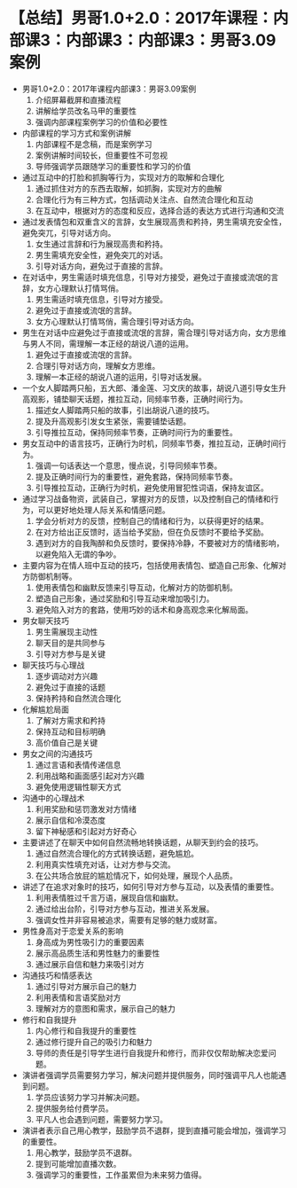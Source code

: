 # 【总结】男哥1.0+2.0：2017年课程：内部课3：内部课3：内部课3：男哥3.09案例

-   男哥1.0+2.0：2017年课程内部课3：男哥3.09案例
    1.  介绍屏幕截屏和直播流程
    2.  讲解给学员改名马甲的重要性
    3.  强调内部课程案例学习的价值和必要性
-   内部课程的学习方式和案例讲解
    1.  内部课程不是念稿，而是案例学习
    2.  案例讲解时间较长，但重要性不可忽视
    3.  导师强调学员跟随学习的重要性和学习的价值
-   通过互动中的打脸和抓胸等行为，实现对方的取解和合理化
    1.  通过抓住对方的东西去取解，如抓胸，实现对方的曲解
    2.  合理化行为有三种方式，包括调动关注点、自然流合理化和互动
    3.  在互动中，根据对方的态度和反应，选择合适的表达方式进行沟通和交流
-   通过发表情包和双重含义的言辞，女生展现高贵和矜持，男生需填充安全性，避免突兀，引导对话方向。
    1.  女生通过言辞和行为展现高贵和矜持。
    2.  男生需填充安全性，避免突兀的对话。
    3.  引导对话方向，避免过于直接的言辞。
-   在对话中，男生需适时填充信息，引导对方接受，避免过于直接或流氓的言辞，女方心理默认打情骂俏。
    1.  男生需适时填充信息，引导对方接受。
    2.  避免过于直接或流氓的言辞。
    3.  女方心理默认打情骂俏，需合理引导对话方向。
-   男生在对话中应避免过于直接或流氓的言辞，需合理引导对话方向，女方思维与男人不同，需理解一本正经的胡说八道的运用。
    1.  避免过于直接或流氓的言辞。
    2.  合理引导对话方向，理解女方思维。
    3.  理解一本正经的胡说八道的运用，引导对话发展。
-   一个女人脚踏两只船，五大郎、潘金莲、习文庆的故事，胡说八道引导女生升高观影，铺垫聊天话题，推拉互动，同频率节奏，正确时间行为。
    1.  描述女人脚踏两只船的故事，引出胡说八道的技巧。
    2.  提及升高观影引发女生紧张，需要铺垫话题。
    3.  引导推拉互动，保持同频率节奏，正确时间行为的重要性。
-   男女互动中的语言技巧，正确行为时机，同频率节奏，推拉互动，正确时间行为。
    1.  强调一句话表达一个意思，慢点说，引导同频率节奏。
    2.  提及正确时间行为的重要性，避免套路，保持同频率节奏。
    3.  引导推拉互动，正确行为时机，避免使用冒犯性词语，保持友谊区。
-   通过学习战备物资，武装自己，掌握对方的反馈，以及控制自己的情绪和行为，可以更好地处理人际关系和情感问题。
    1.  学会分析对方的反馈，控制自己的情绪和行为，以获得更好的结果。
    2.  在对方给出正反馈时，适当给予奖励，但在负反馈时不要给予奖励。
    3.  遇到对方的自我陶醉和负反馈时，要保持冷静，不要被对方的情绪影响，以避免陷入无谓的争吵。
-   主要内容为在情人班中互动的技巧，包括使用表情包、塑造自己形象、化解对方防御机制等。
    1.  使用表情包和幽默反馈来引导互动，化解对方的防御机制。
    2.  塑造自己形象，通过奖励和引导互动来增加吸引力。
    3.  避免陷入对方的套路，使用巧妙的话术和身高观念来化解局面。
-   男女聊天技巧
    1.  男生需展现主动性
    2.  聊天目的是共同参与
    3.  引导对方参与是关键
-   聊天技巧与心理战
    1.  逐步调动对方兴趣
    2.  避免过于直接的话题
    3.  保持矜持和自然流合理化
-   化解尴尬局面
    1.  了解对方需求和矜持
    2.  保持互动和目标明确
    3.  高价值自己是关键
-   男女之间的沟通技巧
    1.  通过言语和表情传递信息
    2.  利用战略和画面感引起对方兴趣
    3.  避免使用逻辑性聊天方式
-   沟通中的心理战术
    1.  利用奖励和惩罚激发对方情绪
    2.  展示自信和冷漠态度
    3.  留下神秘感和引起对方好奇心
-   主要讲述了在聊天中如何自然流畅地转换话题，从聊天到约会的技巧。
    1.  通过自然流合理化的方式转换话题，避免尴尬。
    2.  利用真实性填充对话，让对方参与交流。
    3.  在公共场合放屁的尴尬情况下，如何处理，展现个人品质。
-   讲述了在追求对象时的技巧，如何引导对方参与互动，以及表情的重要性。
    1.  利用表情胜过千言万语，展现自信和幽默。
    2.  通过给出台阶，引导对方参与互动，推进关系发展。
    3.  强调女性并非容易被追求，需要有足够的魅力或财富。
-   男性身高对于恋爱关系的影响
    1.  身高成为男性吸引力的重要因素
    2.  展示高品质生活和男性魅力的重要性
    3.  通过展示自信和魅力来吸引对方
-   沟通技巧和情感表达
    1.  通过引导对方展示自己的魅力
    2.  利用表情和言语奖励对方
    3.  理解对方的意图和需求，展示自己的魅力
-   修行和自我提升
    1.  内心修行和自我提升的重要性
    2.  通过修行提升自己的吸引力和魅力
    3.  导师的责任是引导学生进行自我提升和修行，而非仅仅帮助解决恋爱问题。
-   演讲者强调学员需要努力学习，解决问题并提供服务，同时强调平凡人也能遇到问题。
    1.  学员应该努力学习并解决问题。
    2.  提供服务给付费学员。
    3.  平凡人也会遇到问题，需要努力学习。
-   演讲者表示自己用心教学，鼓励学员不退群，提到直播可能会增加，强调学习的重要性。
    1.  用心教学，鼓励学员不退群。
    2.  提到可能增加直播次数。
    3.  强调学习的重要性，工作虽累但为未来努力值得。